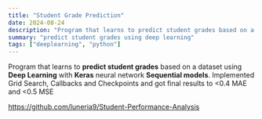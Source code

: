 ```yaml
---
title: "Student Grade Prediction"
date: 2024-08-24
description: "Program that learns to predict student grades based on a dataset using Deep Learning with Keras neural network Sequential models."
summary: "predict student grades using deep learning"
tags: ["deeplearning", "python"]
---
```

Program that learns to **predict student grades** based on a dataset using **Deep Learning** with **Keras** neural network **Sequential models**. Implemented Grid Search, Callbacks and Checkpoints and got final results to <0.4 MAE and <0.5 MSE

https://github.com/luneria9/Student-Performance-Analysis
